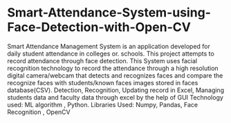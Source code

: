 # Smart-Attendance-System-using-Face-Detection-with-Open-CV
 Smart Attendance Management System is an application developed for daily student attendance in colleges or. schools. This
project attempts to record attendance through face detection.
 This System uses facial recognition technology to record the attendance through a high resolution digital camera/webcam
that detects and recognizes faces and compare the recognize faces with students/known faces images stored in faces
database(CSV).
 Detection, Recognition, Updating record in Excel, Managing students data and faculty data through excel by the help of GUI
 Technology used: ML algorithm , Python.
 Libraries Used: Numpy, Pandas, Face Recognition , OpenCV
